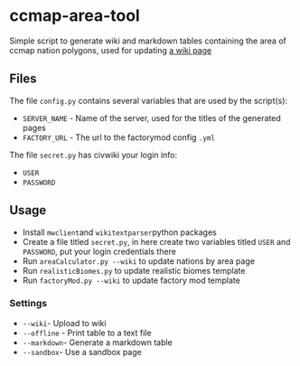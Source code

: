 # ccmap-area-tool
Simple script to generate wiki and markdown tables containing the area of ccmap nation polygons, used for updating [a wiki page](https://civwiki.org/wiki/List_of_nations_by_area)

## Files

The file `config.py` contains several variables that are used by the script(s):

* `SERVER_NAME` - Name of the server, used for the titles of the generated pages
* `FACTORY_URL` - The url to the factorymod config `.yml`

The file `secret.py` has civwiki your login info:

* `USER`
* `PASSWORD` 

## Usage

* Install `mwclient`and `wikitextparser`python packages
* Create a file titled `secret.py`, in here create two variables titled `USER` and `PASSWORD`, put your login credentials there
* Run `areaCalculator.py --wiki` to update nations by area page
* Run `realisticBiomes.py` to update realistic biomes template
* Run `factoryMod.py --wiki` to update factory mod template

### Settings

* `--wiki`- Upload to wiki
* `--offline` - Print table to a text file
* `--markdown`- Generate a markdown table
* `--sandbox`- Use a sandbox page